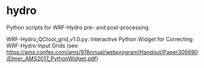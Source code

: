 # hydro
Python scripts for WRF-Hydro pre- and post-processing

WRF-Hydro_QCtool_grid_v1.0.py: Interactive Python Widget for Correcting WRF-Hydro Input Grids
(see https://ams.confex.com/ams/97Annual/webprogram/Handout/Paper306690/Elmer_AMS2017_PythonWidget.pdf)
